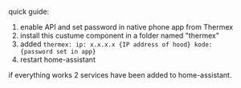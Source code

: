 quick guide:
1) enable API and set password in native phone app from Thermex
2) install this custume component in a folder named "thermex"
3) added
   <code>thermex:
   ip: x.x.x.x {IP address of hood}
   kode: {password set in app}</code>
5) restart home-assistant

if everything works 2 services have been added to home-assistant.
